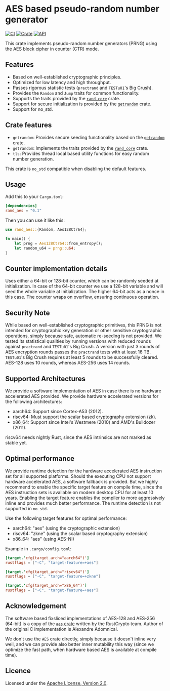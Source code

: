 # AES based pseudo-random number generator

[![CI](https://github.com/hasenbanck/rand_aes/actions/workflows/ci.yml/badge.svg)](https://github.com/hasenbanck/rand_aes/actions/workflows/ci.yml)
[![Crate](https://img.shields.io/crates/v/rand_aes.svg)](https://crates.io/crates/rand_aes)
[![API](https://docs.rs/rand_aes/badge.svg)](https://docs.rs/rand_aes)

This crate implements pseudo-random number generators (PRNG) using the AES block cipher in counter (CTR) mode.

## Features

- Based on well-established cryptographic principles.
- Optimized for low latency and high throughput.
- Passes rigorous statistic tests (`practrand` and `TESTu01`'s Big Crush).
- Provides the `Random` and `Jump` traits for common functionality.
- Supports the traits provided by the [`rand_core`](https://crates.io/crates/rand_core) crate.
- Support for secure initialization is provided by the [`getrandom`](https://crates.io/crates/getrandom) crate.
- Support for no_std.

## Crate features

- `getrandom`: Provides secure seeding functionality based on the [`getrandom`](https://crates.io/crates/getrandom)
  crate.
- `getrandom`: Implements the traits provided by the [`rand_core`](https://crates.io/crates/rand_core) crate.
- `tls`: Provides thread local based utility functions for easy random number generation.

This crate is `no_std` compatible when disabling the default features.

## Usage

Add this to your `Cargo.toml`:

```toml
[dependencies]
rand_aes = "0.1"
```

Then you can use it like this:

```rust
use rand_aes::{Random, Aes128Ctr64};

fn main() {
    let prng = Aes128Ctr64::from_entropy();
    let random_u64 = prng::u64;
}
```

## Counter implementation details

Uses either a 64-bit or 128-bit counter, which can be randomly seeded at initialization.
In case of the 64-bit counter we use a 128-bit variable and will seed the whole variable at initialization.
The higher 64-bit acts as a nonce in this case. The counter wraps on overflow, ensuring continuous operation.

## Security Note

While based on well-established cryptographic primitives, this PRNG is not intended for cryptographic key generation
or other sensitive cryptographic operations, simply because safe, automatic re-seeding is not provided. We tested its
statistical qualities by running versions with reduced rounds against `practrand` and `TESTu01`'s Big Crush.
A version with just 3 rounds of AES encryption rounds passes the `practrand` tests with at least 16 TB.
`TESTu01`'s Big Crush requires at least 5 rounds to be successfully cleared. AES-128 uses 10 rounds, whereas
AES-256 uses 14 rounds.

## Supported Architectures

We provide a software implementation of AES in case there is no hardware accelerated AES provided. We provide hardware
accelerated versions for the following architectures:

- aarch64: Support since Cortex-A53 (2012).
- riscv64: Must support the scalar based cryptography extension (zk).
- x86_64: Support since Intel's Westmere (2010) and AMD's Bulldozer (2011).

riscv64 needs nightly Rust, since the AES intrinsics are not marked as stable yet.

## Optimal performance

We provide runtime detection for the hardware accelerated AES instruction set for all supported
platforms. Should the executing CPU not support hardware accelerated AES, a software fallback
is provided. But we highly recommend to enable the specific target feature on compile time,
since the AES instruction sets is available on modern desktop CPU for at least 10 years.
Enabling the target feature enables the compiler to more aggressively inline and provides
much better performance. The runtime detection is not supported in `no_std`.

Use the following target features for optimal performance:

- aarch64: "aes" (using the cryptographic extension)
- riscv64: "zkne" (using the scalar based cryptography extension)
- x86_64: "aes" (using AES-NI)

Example in `.cargo/config.toml`:

```toml
[target.'cfg(target_arch="aarch64")']
rustflags = ["-C", "target-feature=+aes"]

[target.'cfg(target_arch="riscv64")']
rustflags = ["-C", "target-feature=+zkne"]

[target.'cfg(target_arch="x86_64")']
rustflags = ["-C", "target-feature=+aes"]
```

## Acknowledgement

The software based fixsliced implementations of AES-128 and AES-256 (64-bit) is a copy of the
[`aes` crate](https://crates.io/crates/aes) written by the RustCrypto team. Author of the original C implementation
is Alexandre Adomnicai.

We don't use the `AES` crate directly, simply because it doesn't inline very well, and we can provide also better inner
mutability this way (since we optimize the fast path, when hardware based AES is available at compile time).

## Licence

Licensed under the [Apache License, Version 2.0](https://www.apache.org/licenses/LICENSE-2.0).
